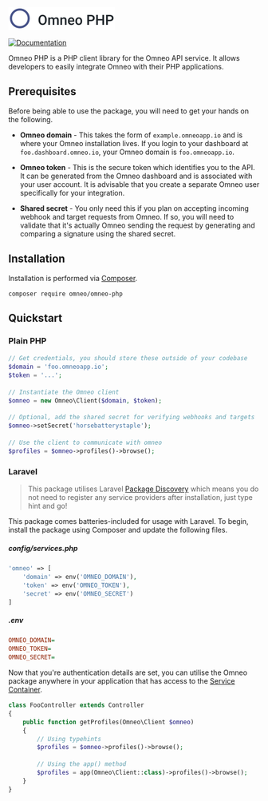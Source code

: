 <img src="logo.png" width="214" />

[![Documentation](https://img.shields.io/badge/Documentation-GitBook-blue.svg)](https://omneo.gitbook.io/omneo-php)

Omneo PHP is a PHP client library for the Omneo API service. It allows developers to easily integrate Omneo with their PHP applications.

## Prerequisites

Before being able to use the package, you will need to get your hands on the following.

- __Omneo domain__ - This takes the form of `example.omneoapp.io` and is where your Omneo installation lives. If you login to your dashboard at `foo.dashboard.omneo.io`, your Omneo domain is `foo.omneoapp.io`.

- __Omneo token__ - This is the secure token which identifies you to the API. It can be generated from the Omneo dashboard and is associated with your user account. It is advisable that you create a separate Omneo user specifically for your integration.

- __Shared secret__ - You only need this if you plan on accepting incoming webhook and target requests from Omneo. If so, you will need to validate that it's actually Omneo sending the request by generating and comparing a signature using the shared secret.

## Installation

Installation is performed via [Composer](https://getcomposer.org/).

```
composer require omneo/omneo-php
```

## Quickstart

### Plain PHP

```php
// Get credentials, you should store these outside of your codebase
$domain = 'foo.omneoapp.io';
$token = '...';
​
// Instantiate the Omneo client
$omneo = new Omneo\Client($domain, $token);
​
// Optional, add the shared secret for verifying webhooks and targets
$omneo->setSecret('horsebatterystaple');
​
// Use the client to communicate with omneo
$profiles = $omneo->profiles()->browse();
```

### Laravel

> This package utilises Laravel [Package Discovery](https://laravel.com/docs/5.6/packages#package-discovery) which means you do not need to register any service providers after installation, just type hint and go!

This package comes batteries-included for usage with Laravel. To begin, install the package using Composer and update the following files.

##### config/services.php

```php
'omneo' => [
    'domain' => env('OMNEO_DOMAIN'),
    'token' => env('OMNEO_TOKEN'),
    'secret' => env('OMNEO_SECRET')
]
```

##### .env

```ini
OMNEO_DOMAIN=
OMNEO_TOKEN=
OMNEO_SECRET=
```

Now that you're authentication details are set, you can utilise the Omneo package anywhere in your application that has access to the [Service Container](https://laravel.com/docs/5.6/container).

```php
class FooController extends Controller
{    
    public function getProfiles(Omneo\Client $omneo)
    {
        // Using typehints
        $profiles = $omneo->profiles()->browse();
        
        // Using the app() method
        $profiles = app(Omneo\Client::class)->profiles()->browse();
    }
}
```
